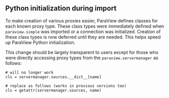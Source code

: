 ## Python initialization during import

To make creation of various proxies easier, ParaView defines classes for each
known proxy type. These class types were immediately defined when `paraview.simple`
was imported or a connection was initialized. Creation of these class types is
now deferred until they are needed. This helps speed up ParaView Python
initialization.

This change should be largely transparent to users except for those who were
directly accessing proxy types from the `paraview.servermanager` as follows:

    # will no longer work
    cls = servermanager.sources.__dict__[name]

    # replace as follows (works in previous versions too)
    cls = getattr(servermanager.sources, name)
